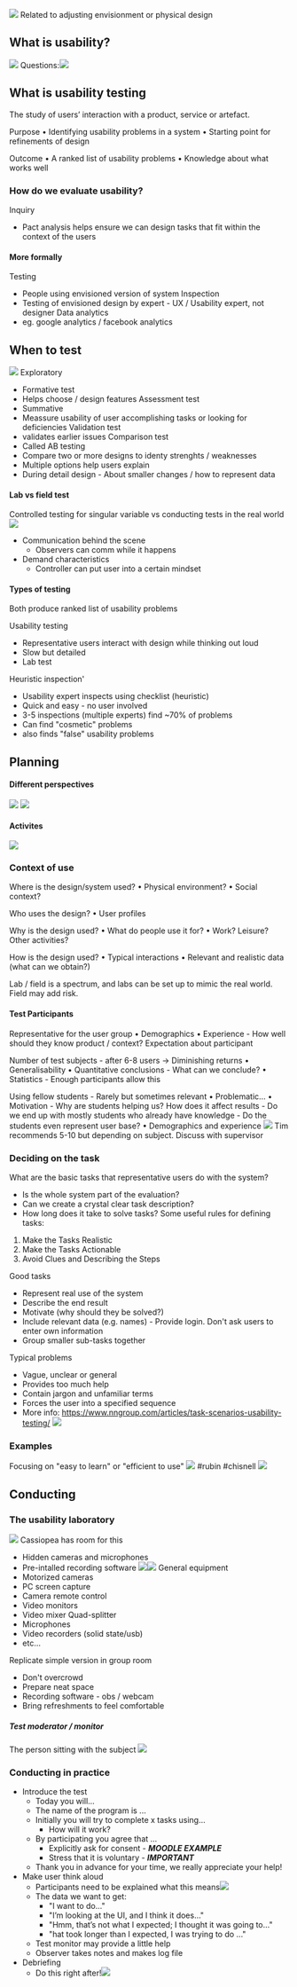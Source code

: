 [](Pasted%20image%2020230924193155.png)![](Pasted%20image%2020230924205614.png)
Related to adjusting envisionment or physical design

## What is usability?
![](Pasted%20image%2020230924193231.png)
Questions:![](Pasted%20image%2020230924193323.png)

## What is usability testing
The study of users’ interaction with a product, service or artefact.

Purpose
• Identifying usability problems in a system
• Starting point for refinements of design

Outcome
• A ranked list of usability problems
• Knowledge about what works well

### How do we evaluate usability?

Inquiry
- Pact analysis helps ensure we can design tasks that fit within the context of the users

#### More formally
Testing
- People using envisioned version of system
Inspection
- Testing of envisioned design by expert - UX / Usability expert, not designer
Data analytics
- eg. google analytics / facebook analytics
## When to test
![](Pasted%20image%2020230924195948.png)
Exploratory
- Formative test
- Helps choose / design features
Assessment test
- Summative
- Meassure usability of user accomplishing tasks or looking for deficiencies
Validation test
- validates earlier issues
Comparison test
- Called AB testing
- Compare two or more designs to identy strenghts / weaknesses
- Multiple options help users explain
- During detail design - About smaller changes / how to represent data

#### Lab vs field test
Controlled testing for singular variable vs conducting tests in the real world
![](Pasted%20image%2020230924200547.png)
- Communication behind the scene
	- Observers can comm while it happens
- Demand characteristics
	- Controller can put user into a certain mindset

#### Types of testing
Both produce ranked list of usability problems

Usability testing
- Representative users interact with design while thinking out loud
- Slow but detailed
- Lab test

Heuristic inspection'
- Usability expert inspects using checklist (heuristic)
- Quick and easy - no user involved
- 3-5 inspections (multiple experts) find ~70% of problems
- Can find "cosmetic" problems
- also finds "false" usability problems

## Planning
#### Different perspectives
![](Pasted%20image%2020230924201508.png)
![](Pasted%20image%2020230924201523.png)
#### Activites
![](Pasted%20image%2020230924201555.png)

### Context of use
Where is the design/system used?
• Physical environment?
• Social context?

Who uses the design?
• User profiles

Why is the design used?
• What do people use it for?
• Work? Leisure? Other activities?

How is the design used?
• Typical interactions
• Relevant and realistic data (what can we obtain?)

Lab / field is a spectrum, and labs can be set up to mimic the real world. Field may add risk.

#### Test Participants
Representative for the user group
• Demographics
• Experience - How well should they know product / context? Expectation about participant

Number of test subjects - after 6-8 users -> Diminishing returns
• Generalisability
• Quantitative conclusions - What can we conclude?
• Statistics - Enough participants allow this

Using fellow students - Rarely but sometimes relevant
• Problematic…
• Motivation - Why are students helping us? How does it affect results
		 - Do we end up with mostly students who already have knowledge
		 - Do the students even represent user base?
• Demographics and experience
![](Pasted%20image%2020230924202208.png)
Tim recommends 5-10 but depending on subject. Discuss with supervisor

### Deciding on the task
What are the basic tasks that representative users do with the system?
- Is the whole system part of the evaluation?
- Can we create a crystal clear task description?
- How long does it take to solve tasks?
Some useful rules for defining tasks:
1. Make the Tasks Realistic
2. Make the Tasks Actionable
3. Avoid Clues and Describing the Steps

Good tasks
- Represent real use of the system
- Describe the end result
- Motivate (why should they be solved?)
- Include relevant data (e.g. names) - Provide login. Don't ask users to enter own information
- Group smaller sub-tasks together

Typical problems
- Vague, unclear or general
- Provides too much help
- Contain jargon and unfamiliar terms
- Forces the user into a specified sequence
- More info: https://www.nngroup.com/articles/task-scenarios-usability-testing/
![](Pasted%20image%2020230924202735.png)

### Examples
Focusing on "easy to learn" or "efficient to use"
![](Pasted%20image%2020230924202903.png)
#rubin #chisnell  ![](Pasted%20image%2020230924202919.png)
## Conducting

### The usability laboratory
![](Pasted%20image%2020230924215049.png)
Cassiopea has room for this
- Hidden cameras and microphones
- Pre-intalled recording software
![](Pasted%20image%2020230924215217.png)![](Pasted%20image%2020230924215242.png)
General equipment
- Motorized cameras
- PC screen capture
- Camera remote control
- Video monitors
- Video mixer Quad-splitter
- Microphones
- Video recorders (solid state/usb)
- etc…

Replicate simple version in group room
- Don't overcrowd
- Prepare neat space
- Recording software - obs / webcam
- Bring refreshments to feel comfortable 

##### Test moderator / monitor
The person sitting with the subject
![](Pasted%20image%2020230924215658.png)

### Conducting in practice
- Introduce the test
	- Today you will...
	- The name of the program is ...
	- Initially you will try to complete x tasks using...
		- How will it work?
	- By participating you agree that ...
		- Explicitly ask for consent - ***MOODLE EXAMPLE***
		- Stress that it is voluntary - ***IMPORTANT***
	- Thank you in advance for your time, we really appreciate your help!
- Make user think aloud
	- Participants need to be explained what this means![](Pasted%20image%2020230924220334.png)
	- The data we want to get:
		- "I want to do..."
		- "I’m looking at the UI, and I think it does…"
		- "Hmm, that’s not what I expected; I thought it was going to…"
		- "hat took longer than I expected, I was trying to do ..."
	- Test monitor may provide a little help
	- Observer takes notes and makes log file
- Debriefing
	- Do this right after!![](Pasted%20image%2020230924220518.png)